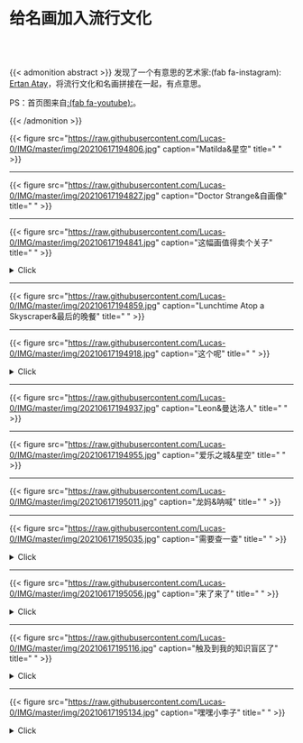 # 给名画加入流行文化


<!--more-->

</br>

</br>

{{< admonition abstract >}}
发现了一个有意思的艺术家:(fab fa-instagram): [Ertan Atay](https://www.instagram.com/failunfailunmefailun/)，将流行文化和名画拼接在一起，有点意思。

PS：首页图来自[:(fab fa-youtube):](https://www.youtube.com/watch?v=ICxC5ekWnUc)。

{{< /admonition >}}

{{< figure src="https://raw.githubusercontent.com/Lucas-0/IMG/master/img/20210617194806.jpg" caption="Matilda&星空" title=" " >}}

---

{{< figure src="https://raw.githubusercontent.com/Lucas-0/IMG/master/img/20210617194827.jpg" caption="Doctor Strange&自画像" title=" " >}}

---

{{< figure src="https://raw.githubusercontent.com/Lucas-0/IMG/master/img/20210617194841.jpg" caption="这幅画值得卖个关子" title=" " >}}

<details>
<summary>Click</summary>
<p style="color:#00b1ff;text-align:center;"><b>
碧梨&戴珍珠耳环的少女</b></p>
</details>


---

{{< figure src="https://raw.githubusercontent.com/Lucas-0/IMG/master/img/20210617194859.jpg" caption="Lunchtime Atop a Skyscraper&最后的晚餐" title=" " >}}

---

{{< figure src="https://raw.githubusercontent.com/Lucas-0/IMG/master/img/20210617194918.jpg" caption="这个呢" title=" " >}}

<details>
<summary>Click</summary>
<p style="color:#00b1ff;text-align:center;"><b>
胜利之吻&The Kiss' by Gustav Klimt</b></p>
</details>


---

{{< figure src="https://raw.githubusercontent.com/Lucas-0/IMG/master/img/20210617194937.jpg" caption="Leon&曼达洛人" title=" " >}}

---

{{< figure src="https://raw.githubusercontent.com/Lucas-0/IMG/master/img/20210617194955.jpg" caption="爱乐之城&星空" title=" " >}}

---

{{< figure src="https://raw.githubusercontent.com/Lucas-0/IMG/master/img/20210617195011.jpg" caption="龙妈&呐喊" title=" " >}}

---

{{< figure src="https://raw.githubusercontent.com/Lucas-0/IMG/master/img/20210617195035.jpg" caption="需要查一查" title=" " >}}

<details>
<summary>Click</summary>
<p style="color:#00b1ff;text-align:center;"><b>老白&王座上的拿破仑一世</b></p>
</details>



---

{{< figure src="https://raw.githubusercontent.com/Lucas-0/IMG/master/img/20210617195056.jpg" caption="来了来了" title=" " >}}

<details>
<summary>Click</summary>
<div>
致敬名画怎么能没有《创造亚当》呢？还有昆汀这个足控。
<blockquote>and god created foot! Tag your foot loving friends like Tarantino! 👠</blockquote>
顺带@新海诚。
  </div>
</details>



---

{{< figure src="https://raw.githubusercontent.com/Lucas-0/IMG/master/img/20210617195116.jpg" caption="触及到我的知识盲区了" title=" " >}}

<details>
<summary>Click</summary>
<p style="color:#00b1ff;text-align:center;"><b><i>Meeting of thirty-five heads of expression</i></b></p>
</details>



---

{{< figure src="https://raw.githubusercontent.com/Lucas-0/IMG/master/img/20210617195134.jpg" caption="嘿嘿小李子" title=" " >}}



<details>
<summary>Click</summary>
<p style="color:#00b1ff;text-align:center;"><b><i>The Wolf of Wall Street</i> & <i>The quiet pet</i></b></p>
</details>


